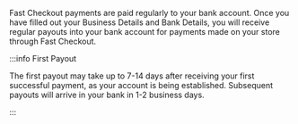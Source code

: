 Fast Checkout payments are paid regularly to your bank account. Once you have filled out your Business Details and Bank Details, you will receive regular payouts into your bank account for payments made on your store through Fast Checkout.

:::info First Payout

The first payout may take up to 7-14 days after receiving your first successful payment, as your account is being established. Subsequent payouts will arrive in your bank in 1-2 business days.

:::
